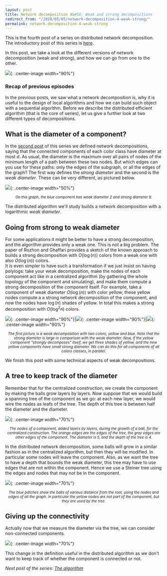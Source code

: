 ```yaml
---
layout: post
title: Network decomposition 4&#58; Weak and strong decompositions
redirect_from: "/2020/05/05/network-decomposition-4-weak-strong/"
permalink: network-decomposition-4-weak-strong
---
```


This is the fourth post of a series on distributed network decomposition. 
The introductory post of this series is 
[here](https://discrete-notes.github.io/network-decomposition-0). 

In this post, we take a look at the different versions of network decomposition
(weak and strong), and how we can go from one to the other.

![](assets/caravane-5.jpg){: .center-image width="90%"}

### Recap of previous episodes

In the previous posts, we saw what a network decomposition is, why it is useful
to the design of local algorithms and how we can build such object with a 
sequential algorithm. Before we describe the distributed efficient algorithm 
(that is the core of series), let us give a further look at two different types
of decompositions.

## What is the diameter of a component?

In the [second post](https://discrete-notes.github.io/network-decomposition-2-impact) 
of this series we defined network decompositions, saying that the connected 
components of each color class have diameter at most $d$. 
As usual, the diameter is the maximum over all pairs of nodes of the minimum length
of a path between these two nodes. But which edges can you use for these paths: 
only the edges of the subgraph, or all the edges of the graph? 
The first way defines the *strong diameter* and the second is the *weak diameter*.
These can be very different, as pictured below.

![](assets/strong-weak.png){: .center-image width="50%"}
<p align="center"><small><i>
On this graph, the blue component has weak diameter 2 and strong diameter 9.
</i></small></p>

The distributed algorithm we'll study builds a network decomposition with a 
logarithmic *weak diameter*. 

## Going from strong to weak diameter

For some applications it might be better to have a strong decomposition, and the 
algorithm provides only a weak one. This is not a big problem. 
The paper of Rozhon and Ghaffari provides a sketch of the known approach
to builds a strong 
decomposition with $O(\log(n))$ colors from a weak one with also $O(\log(n))$ 
colors. 	
It is even simpler to have such a transformation if we just insist on having 
polylogs: 
take your weak decomposition, make the nodes of each component act like in a 
centralized algorithm (by gathering the whole topology of the component and 
simulating), and make them compute a strong decomposition of the component 
itself. For example, take a component of weak diameter $O(\log(n))$ 
with color yellow; these yellow nodes compute a 
a strong network decomposition of the component, and now
the nodes have $\log(n)$ shades of yellow. In total this 
makes a strong decomposition with $O(\log^2n)$ colors.  

![](assets/refined-decompo-1.png){: .center-image width="90%"}|![](assets/refined-decompo-2.png){: .center-image width="90%"}|![](assets/refined-decompo-3.png){: .center-image width="90%"}

<p align="center"><small><i>
The first picture is a weak decomposition with two colors, yellow and blue. 
Note that the strong diameter is large in comparison with the weak diameter. Now,
if the yellow component "strongly decomposes" itself, we get three shades of 
yellow, and the new yellow components have small strong diameter. We can do this 
for all components of all colors classes, in parallel. 
</i></small></p>

We finish this post with some technical aspects of weak decompositions.

## A tree to keep track of the diameter

Remember that for the centralized construction, we create the component by making 
the balls grow layers by layers. Now suppose that we would build a spanning tree
of the component as we go: at each new layer, we would wire the nodes as leafs 
of the tree. The depth of this tree is between half the diameter and the 
diameter. 

![](assets/boule-arbre-1.png){: .center-image width="70%"}
<p align="center"><small><i>
The nodes of a component, added layers by layers, during the growth of a ball, 
for the centralized construction. The orange edges are the edges of the tree, 
the gray edges are other edges of the component. The diameter is 5, and the depth of 
the tree is 4. 
</i></small></p>

In the distributed network decomposition, some balls will grow in a similar 
fashion as in the centralized algorithm, but then they will be modified. In 
particular some nodes will leave the component. Also, as we want the tree to have a 
depth that bounds the weak diameter, this tree may have to use edges 
that are not within the component. Hence we use a Steiner tree using the edges 
and nodes that may not be in the component. 

![](assets/boule-arbre-2.png){: .center-image width="70%"}
<p align="center"><small><i>
The blue patches show the balls of various distance from the root, using the 
nodes and edges of all the graph. In particular the yellow nodes are not part of 
the component, but they are used by the tree.
</i></small></p>

## Giving up the connectivity

Actually now that we measure the diameter via the tree, we can consider 
non-connected components.

![](assets/boule-arbre-3.png){: .center-image width="70%"}

This change in the definition useful in the distributed algorithm as we don't 
want to keep track of whether the component is connected or not.

*Next post of the series: [The algorithm](https://discrete-notes.github.io/https://discrete-notes.github.io/network-decomposition-5-algorithm)*


